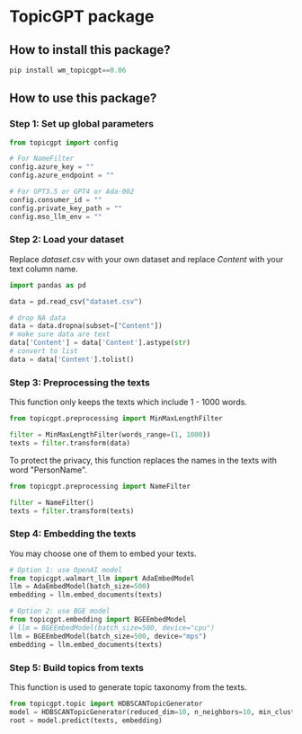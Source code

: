 # TopicGPT package

## How to install this package?
```python
pip install wm_topicgpt==0.06
```

## How to use this package?

### Step 1: Set up global parameters
```python
from topicgpt import config

# For NameFilter
config.azure_key = ""
config.azure_endpoint = ""

# For GPT3.5 or GPT4 or Ada-002
config.consumer_id = ""
config.private_key_path = ""
config.mso_llm_env = ""
```

### Step 2: Load your dataset
Replace *dataset.csv* with your own dataset and replace *Content* with your text column name.
```python
import pandas as pd

data = pd.read_csv("dataset.csv")

# drop NA data
data = data.dropna(subset=["Content"])
# make sure data are text
data['Content'] = data['Content'].astype(str)
# convert to list
data = data['Content'].tolist()
```


### Step 3: Preprocessing the texts
This function only keeps the texts which include 1 - 1000 words.
```python
from topicgpt.preprocessing import MinMaxLengthFilter

filter = MinMaxLengthFilter(words_range=(1, 1000))
texts = filter.transform(data)
```

To protect the privacy, this function replaces the names in the texts with word "PersonName".
```python
from topicgpt.preprocessing import NameFilter

filter = NameFilter()
texts = filter.transform(texts)
```

### Step 4: Embedding the texts
You may choose one of them to embed your texts.
```python
# Option 1: use OpenAI model
from topicgpt.walmart_llm import AdaEmbedModel
llm = AdaEmbedModel(batch_size=500)
embedding = llm.embed_documents(texts)

# Option 2: use BGE model
from topicgpt.embedding import BGEEmbedModel
# llm = BGEEmbedModel(batch_size=500, device="cpu")
llm = BGEEmbedModel(batch_size=500, device="mps")
embedding = llm.embed_documents(texts)
```

### Step 5: Build topics from texts
This function is used to generate topic taxonomy from the texts.
```python
from topicgpt.topic import HDBSCANTopicGenerator
model = HDBSCANTopicGenerator(reduced_dim=10, n_neighbors=10, min_cluster_percent=0.02, topk=5)
root = model.predict(texts, embedding)
```
